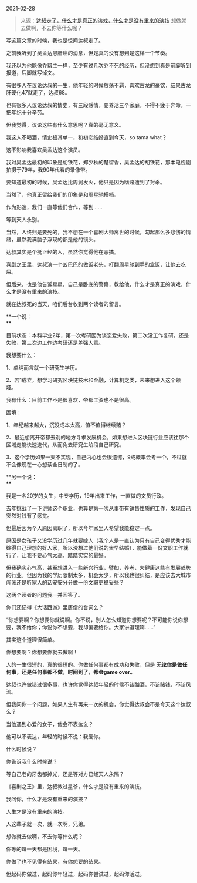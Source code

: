 2021-02-28

> 来源：[达叔走了，什么才是真正的演戏，什么才是没有重来的演技](http://mp.weixin.qq.com/s?__biz=MzU3NDc5Nzc0NQ==&mid=2247499966&idx=1&sn=81993ae93b97cc35fa412ece902d8770&chksm=fd2e6260ca59eb7611efc76ca0935c63c32614d86f781ce14c26d4a99c8fb1ac9480babe32b6&scene=27#wechat_redirect)
> 想做就去做啊，不去你等什么呢？

写这篇文章的时候，我也是惊闻达叔走了。  

  

之前我听到了吴孟达患肝癌的消息，但是真的没有想到是这样一个节奏。

  

我还以为他能像乔帮主一样，至少有过几次乔不死的经历，但没想到真是前脚听到报道，后脚就写悼文。

  

有很多人在议论达叔的一生，他年轻的时候放荡不羁，喜欢古龙的豪饮，结果古龙肝硬化47就走了，达叔68。  

  

也有很多人议论达叔的情史，有三段感情，要养活三个家庭，不得不疲于奔命，一把年纪十分辛劳。  

  

但我觉得，议论这些有什么意思呢？真的毫无意义。

  

我这人不喝酒，情史极其单一，和初恋结婚直到今天，so tama what？  

  

这不影响我喜欢吴孟达这个演员。

  

我对吴孟达最初的印象是胡铁花，郑少秋的楚留香，吴孟达的胡铁花，那本电视剧拍摄于79年，我90年代看的录像带。  

  

要知道最初的时候，吴孟达比周润发火，他只是因为嗜赌遭到了封杀。  

  

当然了，他真正留给我们的印象是和周星驰搭档。  

  

  

作为影迷，我们一直等他们合作，等到......  

  

等到天人永别。

  

当然，人终归是要死的，我不想在一个喜剧大师离世的时候，勾起那么多悲伤的情绪，虽然我满脑子浮现的都是他的镜头。  

  

达叔其实是个挺正经的人，虽然你觉得他在恶搞。  

  

喜剧之王里，达叔演一个凶巴巴的做饭老头，打翻周星驰到手的盒饭，让他去吃屎。  

  

但后来，也是他告诉星星，自己是卧底的警察，教给他，什么才是真正的演戏，什么才是没有重来的演技。

  

就在达叔死的当天，咱们后台收到两个读者的留言。  

  

 **一个说：  
**

  

目前状态：本科毕业2年，第一次考研因为谈恋爱失败，第二次没工作复研，还是失败，第三次边工作边考研还是差强人意。

  

我想要什么：

  

1、单纯而言就一个研究生学历。

  

2、若1成立，想学习研究区块链技术和金融，计算机之类，未来想进入这个领域。

  

我有什么：目前工作不是很喜欢，帝都工资也不是很高。

  

困境：

  

1、年纪越来越大，沉没成本太高，值不值得继续赌？

  

2、最近想离开帝都去别的地方寻求发展机会，如果想进入区块链行业应该往那个区域走能快速迭代，从而免去研究生阶段自己研究。

  

3、这个学历如果一天不实现，自己内心也会很遗憾，9成概率会考一个，不过就不会像现在一心想读全日制的了。

  

 **另一个说：  
**

  

我是一名20岁的女生，中专学历，19年出来工作，一直做的文员行政。

  

去年挑战了一下讲师这个职业，也算是第一次从事带有销售性质的工作，发现自己突然对钱有了感觉。

  

但最后因为个人原因离职了，所以今年家里人希望我能稳定一点。

  

原因是女孩子又没学历过几年就要嫁人（我个人是一直认为只有自己变得优秀才能嫁得自己理想的好人家，所以没想过他们说的太早结婚），能做着一份文职工作就行了，让我不要心气太高，踏踏实实的最好。

  

但我确实心气高，甚至想进入一些新兴行业，譬如，养老，大健康这些有发展趋势的行业。但因为我的学历限制太多，机会太少，所以我也很纠结，是应该去大城市闯荡还是听家人的话安安分分做一份文职更稳妥些？

  

这两个读者的问题我一并回答了。  

  

你们还记得《大话西游》里唐僧的台词么？  

  

“你想要啊？你想要你就说啊。你不说，别人怎么知道你想要呢？不可能你说你想要，我不给你；你说你不想要，我却偏要给你。大家讲道理嘛……”

  

其实这个道理很简单。  

  

你想要啊？你想要你就去做啊！

  

人的一生很短的，真的很短的。你做任何事都有成功和失败，但是 **无论你是做任何事，还是任何事都不做，时间到了，都会game over。**  

  

达叔也许做错过很多事，也许你觉得达叔年轻的时候不该酗酒，不该赌钱，不该风流。  

  

但我问你一个问题，如果人生有再来一次的机会，你觉得达叔会不是今天这个达叔么？  

  

当他遇到心爱的女子，他会不表达么？  

  

他可以不表达，年轻的时候不说：我爱你。  

  

什么时候说？

  

你告诉我什么时候说？

  

等自己老的牙齿都掉光，还是等对方已经天人永隔？  

  

《喜剧之王》里，达叔教过星爷，什么才是没有重来的演技。  

  

我问你，什么才是没有重来的演技？

  

人生才是没有重来的演技。

  

人这辈子就一次，就一次啊，兄弟。  

  

想做就去做啊，不去你等什么呢？

  

你等的每一天都是困境，每一天。

  

你做了也不见得有结果，有你想要的结果。

  

但起码你做过，起码你年轻过，起码你尝试过，起码你活过。

